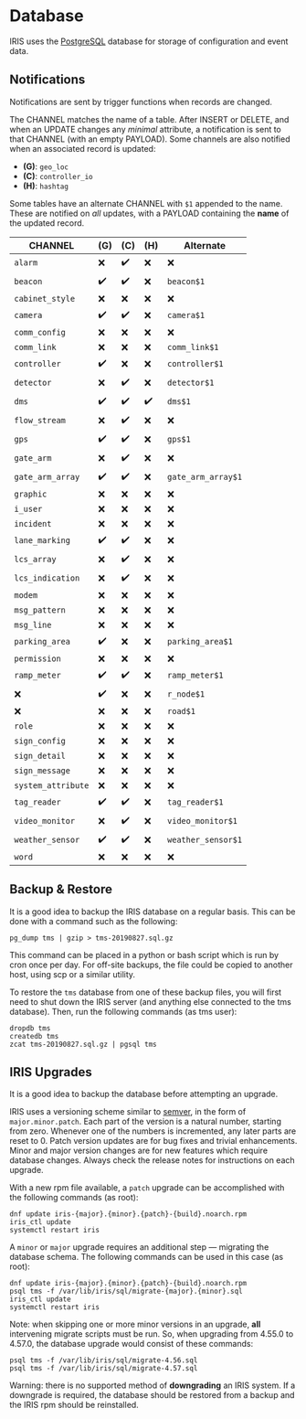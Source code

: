 # Database

IRIS uses the [PostgreSQL] database for storage of configuration and event
data.

## Notifications

Notifications are sent by trigger functions when records are changed.

The CHANNEL matches the name of a table.  After INSERT or DELETE, and when an
UPDATE changes any *minimal* attribute, a notification is sent to that CHANNEL
(with an empty PAYLOAD).  Some channels are also notified when an associated
record is updated:

- __(G)__: `geo_loc`
- __(C)__: `controller_io`
- __(H)__: `hashtag`

Some tables have an alternate CHANNEL with `$1` appended to the name.  These
are notified on *all* updates, with a PAYLOAD containing the __name__ of the
updated record.

CHANNEL            | (G) | (C) | (H) | Alternate
-------------------|-----|-----|-----|-----------
`alarm`            | ❌  | ✔️   | ❌  | ❌
`beacon`           | ✔️   | ✔️   | ❌  | `beacon$1`
`cabinet_style`    | ❌  | ❌  | ❌  | ❌
`camera`           | ✔️   | ✔️   | ❌  | `camera$1`
`comm_config`      | ❌  | ❌  | ❌  | ❌
`comm_link`        | ❌  | ❌  | ❌  | `comm_link$1`
`controller`       | ✔️   | ❌  | ❌  | `controller$1`
`detector`         | ❌  | ✔️   | ❌  | `detector$1`
`dms`              | ✔️   | ✔️   | ✔️   | `dms$1`
`flow_stream`      | ❌  | ✔️   | ❌  | ❌
`gps`              | ✔️   | ✔️   | ❌  | `gps$1`
`gate_arm`         | ❌  | ✔️   | ❌  | ❌
`gate_arm_array`   | ✔️   | ✔️   | ❌  | `gate_arm_array$1`
`graphic`          | ❌  | ❌  | ❌  | ❌
`i_user`           | ❌  | ❌  | ❌  | ❌
`incident`         | ❌  | ❌  | ❌  | ❌
`lane_marking`     | ✔️   | ✔️   | ❌  | ❌
`lcs_array`        | ❌  | ✔️   | ❌  | ❌
`lcs_indication`   | ❌  | ✔️   | ❌  | ❌
`modem`            | ❌  | ❌  | ❌  | ❌
`msg_pattern`      | ❌  | ❌  | ❌  | ❌
`msg_line`         | ❌  | ❌  | ❌  | ❌
`parking_area`     | ✔️   | ❌  | ❌  | `parking_area$1`
`permission`       | ❌  | ❌  | ❌  | ❌
`ramp_meter`       | ✔️   | ✔️   | ❌  | `ramp_meter$1`
❌                 | ✔️   | ❌  | ❌  | `r_node$1`
❌                 | ❌  | ❌  | ❌  | `road$1`
`role`             | ❌  | ❌  | ❌  | ❌
`sign_config`      | ❌  | ❌  | ❌  | ❌
`sign_detail`      | ❌  | ❌  | ❌  | ❌
`sign_message`     | ❌  | ❌  | ❌  | ❌
`system_attribute` | ❌  | ❌  | ❌  | ❌
`tag_reader`       | ✔️   | ✔️   | ❌  | `tag_reader$1`
`video_monitor`    | ❌  | ✔️   | ❌  | `video_monitor$1`
`weather_sensor`   | ✔️   | ✔️   | ❌  | `weather_sensor$1`
`word`             | ❌  | ❌  | ❌  | ❌

## Backup & Restore

It is a good idea to backup the IRIS database on a regular basis.  This can be
done with a command such as the following:
```
pg_dump tms | gzip > tms-20190827.sql.gz
```

This command can be placed in a python or bash script which is run by cron once
per day.  For off-site backups, the file could be copied to another host, using
scp or a similar utility.

To restore the `tms` database from one of these backup files, you will first
need to shut down the IRIS server (and anything else connected to the tms
database).  Then, run the following commands (as tms user):
```
dropdb tms
createdb tms
zcat tms-20190827.sql.gz | pgsql tms
```

## IRIS Upgrades

It is a good idea to backup the database before attempting an upgrade.

IRIS uses a versioning scheme similar to [semver], in the form of
`major.minor.patch`.  Each part of the version is a natural number, starting
from zero.  Whenever one of the numbers is incremented, any later parts are
reset to 0.  Patch version updates are for bug fixes and trivial enhancements.
Minor and major version changes are for new features which require database
changes.  Always check the release notes for instructions on each upgrade.

With a new rpm file available, a `patch` upgrade can be accomplished with the
following commands (as root):
```
dnf update iris-{major}.{minor}.{patch}-{build}.noarch.rpm
iris_ctl update
systemctl restart iris
```

A `minor` or `major` upgrade requires an additional step — migrating the
database schema.  The following commands can be used in this case (as root):
```
dnf update iris-{major}.{minor}.{patch}-{build}.noarch.rpm
psql tms -f /var/lib/iris/sql/migrate-{major}.{minor}.sql
iris_ctl update
systemctl restart iris
```

Note: when skipping one or more minor versions in an upgrade, **all**
intervening migrate scripts must be run.  So, when upgrading from 4.55.0 to
4.57.0, the database upgrade would consist of these commands:
```
psql tms -f /var/lib/iris/sql/migrate-4.56.sql
psql tms -f /var/lib/iris/sql/migrate-4.57.sql
```

Warning: there is no supported method of **downgrading** an IRIS system.  If a
downgrade is required, the database should be restored from a backup and the
IRIS rpm should be reinstalled.


[semver]: https://semver.org
[PostgreSQL]: http://www.postgresql.org
